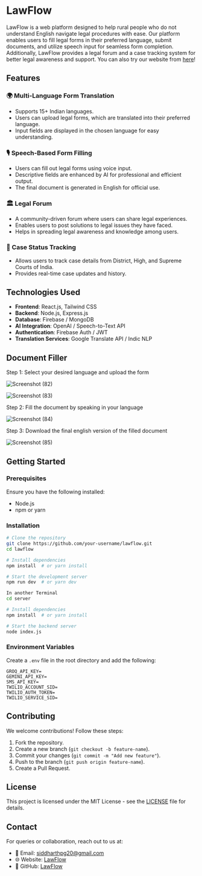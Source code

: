 # LawFlow

LawFlow is a web platform designed to help rural people who do not understand English navigate legal procedures with ease. Our platform enables users to fill legal forms in their preferred language, submit documents, and utilize speech input for seamless form completion. Additionally, LawFlow provides a legal forum and a case tracking system for better legal awareness and support.
You can also try our website from [here](https://lawflow.vercel.app)!

## Features

### 🌍 Multi-Language Form Translation
- Supports 15+ Indian languages.
- Users can upload legal forms, which are translated into their preferred language.
- Input fields are displayed in the chosen language for easy understanding.

### 🎙️ Speech-Based Form Filling
- Users can fill out legal forms using voice input.
- Descriptive fields are enhanced by AI for professional and efficient output.
- The final document is generated in English for official use.

### 🏛️ Legal Forum
- A community-driven forum where users can share legal experiences.
- Enables users to post solutions to legal issues they have faced.
- Helps in spreading legal awareness and knowledge among users.

### 📜 Case Status Tracking
- Allows users to track case details from District, High, and Supreme Courts of India.
- Provides real-time case updates and history.

## Technologies Used
- **Frontend**: React.js, Tailwind CSS
- **Backend**: Node.js, Express.js
- **Database**: Firebase / MongoDB
- **AI Integration**: OpenAI / Speech-to-Text API
- **Authentication**: Firebase Auth / JWT
- **Translation Services**: Google Translate API / Indic NLP

## Document Filler

Step 1: Select your desired language and upload the form

![Screenshot (82)](https://github.com/user-attachments/assets/8fe1e393-397d-4edd-ae97-7c4e0883a15a)

![Screenshot (83)](https://github.com/user-attachments/assets/165509ef-1efc-46ce-8432-9c1a9c94658d)

Step 2: Fill the document by speaking in your language

![Screenshot (84)](https://github.com/user-attachments/assets/ff404784-09f5-4a51-82bc-eda195984eca)

Step 3: Download the final english version of the filled document

![Screenshot (85)](https://github.com/user-attachments/assets/2a70eb13-1428-4abe-a6dc-2855efaa5ec1)



## Getting Started

### Prerequisites
Ensure you have the following installed:
- Node.js
- npm or yarn

### Installation
```sh
# Clone the repository
git clone https://github.com/your-username/lawflow.git
cd lawflow

# Install dependencies
npm install  # or yarn install

# Start the development server
npm run dev  # or yarn dev

In another Terminal
cd server

# Install dependencies
npm install  # or yarn install

# Start the backend server
node index.js
```


### Environment Variables
Create a `.env` file in the root directory and add the following:
```env
GROQ_API_KEY=
GEMINI_API_KEY=
SMS_API_KEY=
TWILIO_ACCOUNT_SID=
TWILIO_AUTH_TOKEN=
TWILIO_SERVICE_SID=
```

## Contributing
We welcome contributions! Follow these steps:
1. Fork the repository.
2. Create a new branch (`git checkout -b feature-name`).
3. Commit your changes (`git commit -m "Add new feature"`).
4. Push to the branch (`git push origin feature-name`).
5. Create a Pull Request.

## License
This project is licensed under the MIT License - see the [LICENSE](LICENSE) file for details.

## Contact
For queries or collaboration, reach out to us at: 
- 📧 Email: siddharthpg20@gmail.com
- 🌐 Website: [LawFlow](https://lawflow.vercel.app)
- 🐙 GitHub: [LawFlow](https://github.com/Proudprogamer/Vortex)

